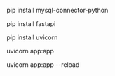  pip install mysql-connector-python

 pip install fastapi   

 pip install uvicorn

 uvicorn app:app   

 uvicorn app:app --reload